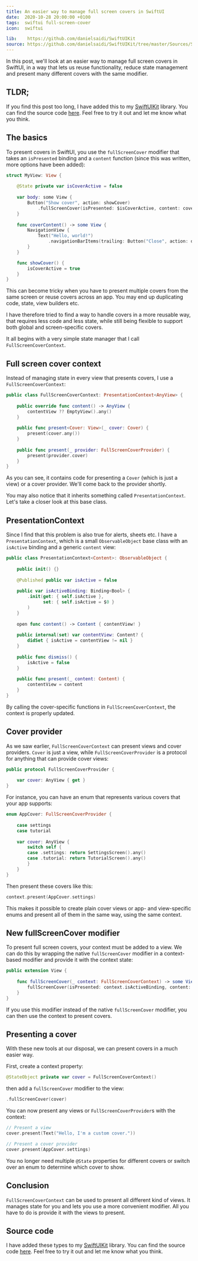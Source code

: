 ```yaml
---
title: An easier way to manage full screen covers in SwiftUI
date:  2020-10-28 20:00:00 +0100
tags:  swiftui full-screen-cover
icon:  swiftui

lib:    https://github.com/danielsaidi/SwiftUIKit
source: https://github.com/danielsaidi/SwiftUIKit/tree/master/Sources/SwiftUIKit/Presentation/FullScreenCover
---
```


In this post, we'll look at an easier way to manage full screen covers in SwiftUI, in a way that lets us reuse functionality, reduce state management and present many different covers with the same modifier.


## TLDR;

If you find this post too long, I have added this to my [SwiftUIKit]({{page.lib}}) library. You can find the source code [here]({{page.source}}). Feel free to try it out and let me know what you think.


## The basics

To present covers in SwiftUI, you use the `fullScreenCover` modifier that takes an `isPresented` binding and a `content` function (since this was written, more options have been added):


```swift
struct MyView: View {
    
    @State private var isCoverActive = false
    
    var body: some View {
        Button("Show cover", action: showCover)
            .fullScreenCover(isPresented: $isCoverActive, content: coverContent)
    }
    
    func coverContent() -> some View {
        NavigationView {
            Text("Hello, world!")
                .navigationBarItems(trailing: Button("Close", action: dismiss))
        }
    }

    func showCover() {
        isCoverActive = true
    }
}
```

This can become tricky when you have to present multiple covers from the same screen or reuse covers across an app. You may end up duplicating code, state, view builders etc.

I have therefore tried to find a way to handle covers in a more reusable way, that requires less code and less state, while still being flexible to support both global and screen-specific covers.

It all begins with a very simple state manager that I call `FullScreenCoverContext`.


## Full screen cover context

Instead of managing state in every view that presents covers, I use a `FullScreenCoverContext`:

```swift
public class FullScreenCoverContext: PresentationContext<AnyView> {
    
    public override func content() -> AnyView {
        contentView ?? EmptyView().any()
    }
    
    public func present<Cover: View>(_ cover: Cover) {
        present(cover.any())
    }
    
    public func present(_ provider: FullScreenCoverProvider) {
        present(provider.cover)
    }
}
```

As you can see, it contains code for presenting a `Cover` (which is just a view) or a cover provider. We'll come back to the provider shortly.

You may also notice that it inherits something called `PresentationContext`. Let's take a closer look at this base class.


## PresentationContext

Since I find that this problem is also true for alerts, sheets etc. I have a `PresentationContext`, which is a small `ObservableObject` base class with an `isActive` binding and a generic `content` view:

```swift
public class PresentationContext<Content>: ObservableObject {
    
    public init() {}
    
    @Published public var isActive = false
    
    public var isActiveBinding: Binding<Bool> {
        .init(get: { self.isActive },
              set: { self.isActive = $0 }
        )
    }
    
    open func content() -> Content { contentView! }
    
    public internal(set) var contentView: Content? {
        didSet { isActive = contentView != nil }
    }
    
    public func dismiss() {
        isActive = false
    }
    
    public func present(_ content: Content) {
        contentView = content
    }
}
```

By calling the cover-specific functions in `FullScreenCoverContext`, the context is properly updated.


## Cover provider

As we saw earlier, `FullScreenCoverContext` can present views and cover providers. `Cover` is just a view, while `FullScreenCoverProvider` is a protocol for anything that can provide cover views:

```swift
public protocol FullScreenCoverProvider {
    
    var cover: AnyView { get }
}
```

For instance, you can have an enum that represents various covers that your app supports:

```swift
enum AppCover: FullScreenCoverProvider {
    
    case settings
    case tutorial
    
    var cover: AnyView {
        switch self {
        case .settings: return SettingsScreen().any()
        case .tutorial: return TutorialScreen().any()
        }
    }
}
```

Then present these covers like this:

```swift
context.present(AppCover.settings)
```

This makes it possible to create plain cover views or app- and view-specific enums and present all of them in the same way, using the same context.


## New fullScreenCover modifier

To present full screen covers, your context must be added to a view. We can do this by wrapping the native `fullScreenCover` modifier in a context-based modifier and provide it with the context state:

```swift
public extension View {
    
    func fullScreenCover(_ context: FullScreenCoverContext) -> some View {
        fullScreenCover(isPresented: context.isActiveBinding, content: context.content)
    }
}
```

If you use this modifier instead of the native `fullScreenCover` modifier, you can then use the context to present covers.


## Presenting a cover

With these new tools at our disposal, we can present covers in a much easier way. 

First, create a context property:

```swift
@StateObject private var cover = FullScreenCoverContext()
```

then add a `fullScreenCover` modifier to the view:

```swift
.fullScreenCover(cover)
```

You can now present any views or `FullScreenCoverProvider`s with the context:

```swift
// Present a view
cover.present(Text("Hello, I'm a custom cover."))
```

```swift
// Present a cover provider
cover.present(AppCover.settings)
```

You no longer need multiple `@State` properties for different covers or switch over an enum to determine which cover to show.


## Conclusion

`FullScreenCoverContext` can be used to present all different kind of views. It manages state for you and lets you use a more convenient modifier. All you have to do is provide it with the views to present.


## Source code

I have added these types to my [SwiftUIKit]({{page.lib}}) library. You can find the source code [here]({{page.source}}). Feel free to try it out and let me know what you think.